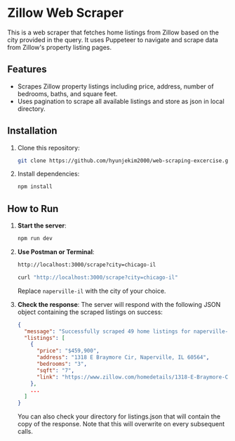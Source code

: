 # Zillow Web Scraper

This is a web scraper that fetches home listings from Zillow based on the city provided in the query. It uses Puppeteer to navigate and scrape data from Zillow's property listing pages.

## Features
- Scrapes Zillow property listings including price, address, number of bedrooms, baths, and square feet.
- Uses pagination to scrape all available listings and store as json in local directory. 

## Installation
1. Clone this repository:
   ```bash
   git clone https://github.com/hyunjekim2000/web-scraping-excercise.git

3. Install dependencies:
   ```bash
   npm install

## How to Run
1. **Start the server**:
   ```bash
   npm run dev
3. **Use Postman or Terminal**:

   ```bash
   http://localhost:3000/scrape?city=chicago-il
   ```

   ```bash
   curl "http://localhost:3000/scrape?city=chicago-il"
   ```
   Replace `naperville-il` with the city of your choice.

4. **Check the response**:
   The server will respond with the following JSON object containing the scraped listings on success:
   ```json
   {
     "message": "Successfully scraped 49 home listings for naperville-il!",
     "listings": [
       {
         "price": "$459,900",
         "address": "1318 E Braymore Cir, Naperville, IL 60564",
         "bedrooms": "3",
         "sqft": "7",
         "link": "https://www.zillow.com/homedetails/1318-E-Braymore-Cir-Naperville-IL-60564/4522022_zpid/"
       },
       ...
     ]
   }
   ```
   You can also check your directory for listings.json that will contain the copy of the response. Note that this will overwrite on every subsequent calls. 
